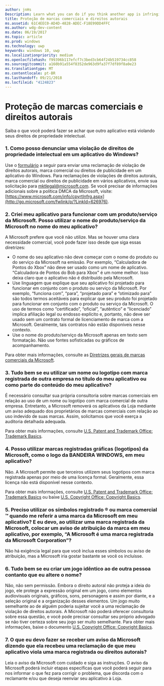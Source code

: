 ```yaml
---
author: jnHs
Description: Learn what you can do if you think another app is infringing on your intellectual property rights.
title: Proteção de marcas comerciais e direitos autorais
ms.assetid: 61C4EEC0-AD4D-4828-ADEC-F18E99DD4FFC
ms.author: wdg-dev-content
ms.date: 06/19/2017
ms.topic: article
ms.prod: windows
ms.technology: uwp
keywords: windows 10, uwp
ms.localizationpriority: medium
ms.openlocfilehash: f99396b117efcf7c3bed3cb64f24b519734cc858
ms.sourcegitcommit: a160b91a554f8352de963d9fa37f7df89f8a0e23
ms.translationtype: MT
ms.contentlocale: pt-BR
ms.lasthandoff: 09/21/2018
ms.locfileid: "4124823"
---
```

# <a name="trademark-and-copyright-protection"></a>Proteção de marcas comerciais e direitos autorais


Saiba o que você poderá fazer se achar que outro aplicativo está violando seus direitos de propriedade intelectual.

### <a name="1-how-may-i-report-an-infringement-of-my-intellectual-property-rights-within-a-windows-app"></a>1. Como posso denunciar uma violação de direitos de propriedade intelectual em um aplicativo do Windows?


Use o [formulário](http://go.microsoft.com/fwlink/p/?LinkId=273879) a seguir para enviar uma reclamação de violação de direitos autorais, marca comercial ou direitos de publicidade em um aplicativo do Windows. Para reclamações de violações de direitos autorais, marca comercial ou direitos de publicidade em vários aplicativos, envie sua solicitação para mktlegal@microsoft.com. Se você precisar de informações adicionais sobre a política DMCA da Microsoft, visite: [https://www.microsoft.com/info/cpyrtInfrg.aspx](http://go.microsoft.com/fwlink/p/?LinkId=626976).

### <a name="2-i-created-my-app-to-work-with-a-microsoft-productservice-may-i-use-the-microsoft-productservice-name-in-the-name-of-my-app"></a>2. Criei meu aplicativo para funcionar com um produto/serviço da Microsoft. Posso utilizar o nome do produto/serviço da Microsoft no nome do meu aplicativo?


A Microsoft prefere que você não utilize. Mas se houver uma clara necessidade comercial, você pode fazer isso desde que siga essas diretrizes:

-   O nome do seu aplicativo não deve começar com o nome do produto ou do serviço da Microsoft na emissão. Por exemplo, “Calculadora de Pontos do Xbox” não deve ser usado como um nome de aplicativo. “Calculadora de Pontos do Bob para Xbox" é um nome melhor. Isso deixa claro que o aplicativo não é distribuído pela Microsoft.
-   Use linguagem que explique que seu aplicativo foi projetado para funcionar em conjunto com o produto ou serviço da Microsoft. Por exemplo, “funciona com”, “para”, “projetado para” e “otimizado para” são todos termos aceitáveis para explicar que seu produto foi projetado para funcionar em conjunto com o produto ou serviço da Microsoft. O uso de termos como “certificado”, “oficial”, “autêntico” e “licenciado” implica afiliação legal ou endosso explícito e, portanto, não deve ser usado sem um contrato formal de licenciamento de marca com a Microsoft. Geralmente, tais contratos não estão disponíveis nesse contexto.
-   Use o nome do produto/serviço da Microsoft apenas em texto sem formatação. Não use fontes sofisticadas ou gráficos de acompanhamento.

Para obter mais informações, consulte as [Diretrizes gerais de marcas comerciais da Microsoft](http://go.microsoft.com/fwlink/p/?LinkId=225434).

### <a name="3-is-it-ok-if-i-use-the-trademarked-name-or-logo-of-another-company-in-the-title-of-my-app-or-as-part-of-the-content-of-my-app"></a>3. Tudo bem se eu utilizar um nome ou logotipo com marca registrada de outra empresa no título do meu aplicativo ou como parte do conteúdo do meu aplicativo?


É necessário consultar sua própria consultoria sobre marcas comerciais em relação ao uso de um nome ou logotipo com marca comercial de outra empresa. Entretanto, a Microsoft removerá os aplicativos da Loja mediante um aviso adequado dos proprietários de marcas comerciais com relação ao uso indevido de suas marcas. Assim, solicitamos que você exerça a auditoria detalhada adequada.

Para obter mais informações, consulte [U.S. Patent and Trademark Office: Trademark Basics](http://go.microsoft.com/fwlink/p/?LinkId=225271).

### <a name="4-may-i-use-microsofts-graphical-trademarks-logos-such-as-the-windows-flag-logo-in-my-app"></a>4. Posso utilizar marcas registradas gráficas (logotipos) da Microsoft, como o logo da BANDEIRA WINDOWS, em meu aplicativo?


Não. A Microsoft permite que terceiros utilizem seus logotipos com marca registrada apenas por meio de uma licença formal. Geralmente, essa licença não está disponível nesse contexto.

Para obter mais informações, consulte [U.S. Patent and Trademark Office: Trademark Basics](http://go.microsoft.com/fwlink/p/?LinkId=225271) ou baixe [U.S. Copyright Office: Copyright Basics](http://go.microsoft.com/fwlink/p/?LinkID=225273).

### <a name="5-do-i-need-to-use-registered--or-trademark--symbols-when-i-refer-to-a-microsoft-trademark-in-my-app-and-must-i-when-using-a-microsoft-trademark-place-a-trademark-attribution-notice-in-my-app-for-example-microsoft-is-a-registered-trademark-of-the-microsoft-corporation"></a>5. Preciso utilizar os símbolos registrado ® ou marca comercial ™ quando me referir a uma marca da Microsoft em meu aplicativo? E eu devo, ao utilizar uma marca registrada da Microsoft, colocar um aviso de atribuição da marca em meu aplicativo, por exemplo, “A Microsoft é uma marca registrada da Microsoft Corporation”?


Não há exigência legal para que você inclua esses símbolos ou aviso de atribuição, mas a Microsoft iria gostar bastante se você os incluísse.

### <a name="6-is-it-ok-if-i-make-a-game-that-is-identical-to-someone-elses-game-as-long-as-i-change-the-name"></a>6. Tudo bem se eu criar um jogo idêntico ao de outra pessoa contanto que eu altere o nome?


Não, não sem permissão. Embora o direito autoral não proteja a ideia do jogo, ele protege a expressão original em um jogo, como elementos audiovisuais originais, gráficos, sons, personagens e assim por diante, e a seleção original e a organização desses elementos. Um jogo muito semelhante ao de alguém poderia sujeitar você a uma reclamação de violação de direitos autorais. A Microsoft não poderá oferecer consultoria sobre essa questão, e você pode precisar consultar seu próprio advogado se não tiver certeza sobre seu jogo ser muito semelhante. Para obter mais informações, baixe o documento [U.S. Copyright Office: Copyright Basics](http://go.microsoft.com/fwlink/p/?LinkID=225273).

### <a name="7-what-should-i-do-if-i-get-a-notice-from-microsoft-telling-me-it-has-received-a-complaint-that-my-app-infringes-a-trademark-or-copyright"></a>7. O que eu devo fazer se receber um aviso da Microsoft dizendo que ela recebeu uma reclamação de que meu aplicativo viola uma marca registrada ou direitos autorais?


Leia o aviso da Microsoft com cuidado e siga as instruções. O aviso da Microsoft poderá incluir etapas específicas que você poderá seguir para nos informar o que fez para corrigir o problema, que discorda com o reclamante e/ou que deseja reenviar seu aplicativo à Loja.

 

 




